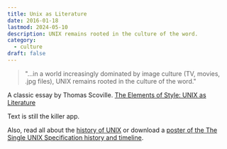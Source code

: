 ```yaml
---
title: Unix as Literature
date: 2016-01-18
lastmod: 2024-05-10
description: UNIX remains rooted in the culture of the word.
category:
  - culture
draft: false
---
```


> "...in a world increasingly dominated by image culture (TV, movies, .jpg files), UNIX remains rooted in the culture of
  the word."

A classic essay by Thomas Scoville. [The Elements of Style: UNIX as Literature](http://theody.net/elements.html)

Text is still the killer app.

Also, read all about the [history of UNIX](https://unix.org/what_is_unix/history_timeline.html) or download a [poster of
the The Single UNIX Specification history and timeline](https://unix.org/Posters/download/unix_posterA3.pdf).
